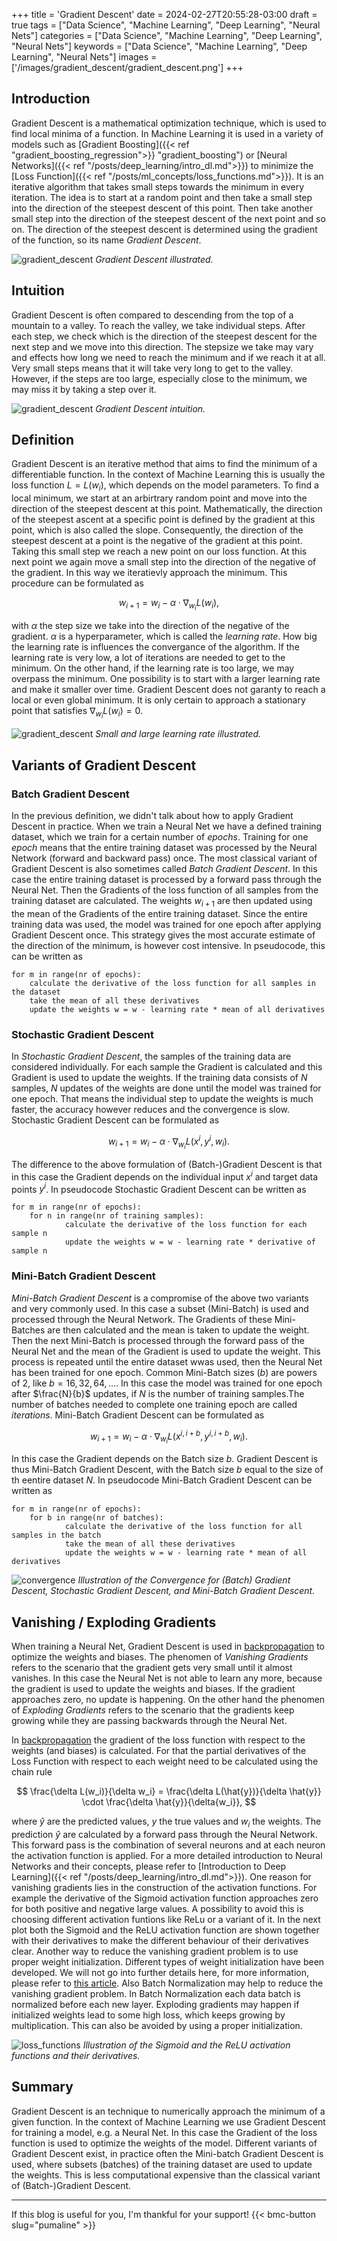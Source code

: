 +++
title = 'Gradient Descent'
date = 2024-02-27T20:55:28-03:00
draft = true
tags = ["Data Science", "Machine Learning", "Deep Learning", "Neural Nets"]
categories = ["Data Science", "Machine Learning", "Deep Learning", "Neural Nets"]
keywords = ["Data Science", "Machine Learning", "Deep Learning", "Neural Nets"]
images = ['/images/gradient_descent/gradient_descent.png']
+++

## Introduction

Gradient Descent is a mathematical optimization technique, which is used to find local minima of a function. In Machine Learning it is used in a variety of models such as [Gradient Boosting]({{< ref "gradient_boosting_regression">}} "gradient_boosting") or [Neural Networks]({{< ref "/posts/deep_learning/intro_dl.md">}}) to minimize the [Loss Function]({{< ref "/posts/ml_concepts/loss_functions.md">}}). It is an iterative algorithm that takes small steps towards the minimum in every iteration. The idea is to start at a random point and then take a small step into the direction of the steepest descent of this point. Then take another small step into the direction of the steepest descent of the next point and so on. The direction of the steepest descent is determined using the gradient of the function, so its name *Gradient Descent*.

![gradient_descent](/images/gradient_descent/gradient_descent.png)
*Gradient Descent illustrated.*

## Intuition

Gradient Descent is often compared to descending from the top of a mountain to a valley. To reach the valley, we take individual steps. After each step, we check which is the direction of the steepest descent for the next step and we move into this direction. The stepsize we take may vary and effects how long we need to reach the minimum and if we reach it at all. Very small steps means that it will take very long to get to the valley. However, if the steps are too large, especially close to the minimum, we may miss it by taking a step over it. 

![gradient_descent](/images/gradient_descent/mountain1_small.jpg)
*Gradient Descent intuition.*


## Definition

Gradient Descent is an iterative method that aims to find the minimum of a differentiable function. In the context of Machine Learning this is usually the loss function $L = L(w_i)$, which depends on the model parameters. To find a local minimum, we start at an arbirtrary random point and move into the direction of the steepest descent at this point. Mathematically, the direction of the steepest ascent at a specific point is defined by the gradient at this point, which is also called the slope. Consequently, the direction of the steepest descent at a point is the negative of the gradient at this point. Taking this small step we reach a new point on our loss function. At this next point we again move a small step into the direction of the negative of the gradient. In this way we iteratievly approach the minimum. This procedure can be formulated as

$$w_{i+1} = w_{i} - \alpha \cdot \nabla_{w_i} L(w_i), $$ 

with $\alpha$ the step size we take into the direction of the negative of the gradient. $\alpha$ is a hyperparameter, which is called the *learning rate*. How big the learning rate is influences the convergance of the algorithm. If the learning rate is very low, a lot of iterations are needed to get to the minimum. On the other hand, if the learning rate is too large, we may overpass the minimum. One possibility is to start with a larger learning rate and make it smaller over time. Gradient Descent does not garanty to reach a local or even global minimum. It is only certain to approach a stationary point that satisfies $\nabla_{w_i} L(w_i) = 0$.

![gradient_descent](/images/gradient_descent/learning_rate.png)
*Small and large learning rate illustrated.*

## Variants of Gradient Descent

### Batch Gradient Descent

In the previous definition, we didn't talk about how to apply Gradient Descent in practice. When we train a Neural Net we have a defined training dataset, which we train for a certain number of *epochs*. Training for one *epoch* means that the entire training dataset was processed by the Neural Network (forward and backward pass) once. The most classical variant of Gradient Descent is also sometimes called *Batch Gradient Descent*. In this case the entire training dataset is processed by a forward pass through the Neural Net. Then the Gradients of the loss function of all samples from the training dataset are calculated. The weights $w_{i+1}$ are then updated using the mean of the Gradients of the entire training dataset. Since the entire training data was used, the model was trained for one epoch after applying Gradient Descent once. This strategy gives the most accurate estimate of the direction of the minimum, is however cost intensive. In pseudocode, this can be written as

```
for m in range(nr of epochs):
	calculate the derivative of the loss function for all samples in the dataset
	take the mean of all these derivatives
	update the weights w = w - learning rate * mean of all derivatives
```

### Stochastic Gradient Descent

In *Stochastic Gradient Descent*, the samples of the training data are considered individually. For each sample the Gradient is calculated and this Gradient is used to update the weights. If the training data consists of $N$ samples, $N$ updates of the weights are done until the model was trained for one epoch. That means the individual step to update the weights is much faster, the accuracy however reduces and the convergence is slow. Stochastic Gradient Descent can be formulated as

$$w_{i+1} = w_{i} - \alpha \cdot \nabla_{w_i} L(x^i, y^i, w_i).$$

The difference to the above formulation of (Batch-)Gradient Descent is that in this case the Gradient depends on the individual input $x^i$ and target data points $y^i$. In pseudocode Stochastic Gradient Descent can be written as

```
for m in range(nr of epochs):
	for n in range(nr of training samples):
        	calculate the derivative of the loss function for each sample n
        	update the weights w = w - learning rate * derivative of sample n
```


### Mini-Batch Gradient Descent

*Mini-Batch Gradient Descent* is a compromise of the above two variants and very commonly used. In this case a subset (Mini-Batch) is used and processed through the Neural Network. The Gradients of these Mini-Batches are then calculated and the mean is taken to update the weight. Then the next Mini-Batch is processed through the forward pass of the Neural Net and the mean of the Gradient is used to update the weight. This process is repeated until the entire dataset wwas used, then the Neural Net has been trained for one epoch. Common Mini-Batch sizes ($b$) are powers of $2$, like $b = 16, 32, 64, \dots$. In this case the model was trained for one epoch after $\frac{N}{b}$ updates, if $N$ is the number of training samples.The number of batches needed to complete one training epoch are called *iterations*. Mini-Batch Gradient Descent can be formulated as

$$w_{i+1} = w_{i} - \alpha \cdot \nabla_{w_i} L(x^{i,i+b}, y^{i,i+b}, w_i).$$

In this case the Gradient depends on the Batch size $b$. Gradient Descent is thus Mini-Batch Gradient Descent, with the Batch size $b$ equal to the size of th eentire dataset $N$. In pseudocode Mini-Batch Gradient Descent can be written as

```
for m in range(nr of epochs):
	for b in range(nr of batches):
        	calculate the derivative of the loss function for all samples in the batch
        	take the mean of all these derivatives
        	update the weights w = w - learning rate * mean of all derivatives
```



![convergence](/images/gradient_descent/convergence.png)
*Illustration of the Convergence for (Batch) Gradient Descent, Stochastic Gradient Descent, and Mini-Batch Gradient Descent.*

## Vanishing / Exploding Gradients

When training a Neural Net, Gradient Descent is used in [backpropagation]() to optimize the weights and biases. The phenomen of *Vanishing Gradients* refers to the scenario that the gradient gets very small until it almost vanishes. In this case the Neural Net is not able to learn any more, because the gradient is used to update the weights and biases. If the gradient approaches zero, no update is happening. On the other hand the phenomen of *Exploding Gradients* refers to the scenario that the gradients keep growing while they are passing backwards through the Neural Net.

In [backpropagation]() the gradient of the loss function with respect to the weights (and biases) is calculated. For that the partial derivatives of the Loss Function with respect to each weight need to be calculated using the chain rule

$$ \frac{\delta L(w_i)}{\delta w_i} =  \frac{\delta L(\hat{y})}{\delta \hat{y}} \cdot \frac{\delta \hat{y}}{\delta{w_i}}, $$  

where $\hat{y}$ are the predicted values, $y$ the true values and $w_i$ the weights. The prediction $\hat{y}$ are calculated by a forward pass through the Neural Network. This forward pass is the combination of several neurons and at each neuron the activation function is applied. For a more detailed introduction to Neural Networks and their concepts, please refer to [Introduction to Deep Learning]({{< ref "/posts/deep_learning/intro_dl.md">}}). One reason  for vanishing gradients lies in the construction of the activation functions. For example the derivative of the Sigmoid activation function approaches zero for both positive and negative large values. A possibility to avoid this is choosing different activation funtions like ReLu or a variant of it. In the next plot both the Sigmoid and the ReLU activation function are shown together with their derivatives to make the different behaviour of their derivatives clear. Another way to reduce the vanishing gradient problem is to use proper weight initialization. Different types of weight initialization have been developed. We will not go into further details here, for more information, please refer to [this article](https://towardsdatascience.com/weight-initialization-techniques-in-neural-networks-26c649eb3b78). Also Batch Normalization may help to reduce the vanishing gradient problem. In Batch Normalization each data batch is normalized before each new layer. Exploding gradients may happen if initialized weights lead to some high loss, which keeps growing by multiplication. This can also be avoided by using a proper initialization.

![loss_functions](/images/gradient_descent/activation_function.png)
*Illustration of the Sigmoid and the ReLU activation functions and their derivatives.*

## Summary

Gradient Descent is an technique to numerically approach the minimum of a given function. In the context of Machine Learning we use Gradient Descent for training a model, e.g. a Neural Net. In this case the Gradient of the loss function is used to optimize the weights of the model. Different variants of Gradient Descent exist, in practice often the Mini-batch Gradient Descent is used, where subsets (batches) of the training dataset are used to update the weights. This is less computational expensive than the classical variant of (Batch-)Gradient Descent.

---
If this blog is useful for you, I'm thankful for your support!
{{< bmc-button slug="pumaline" >}}

